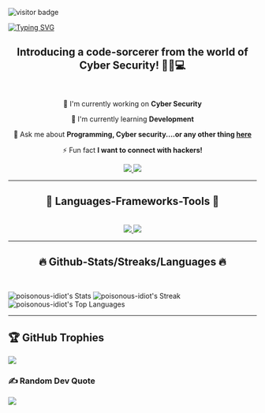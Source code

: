 ![visitor badge](https://visitor-badge.laobi.icu/badge?page_id=jwenjian.visitor-badge&left_color=grey&right_color=blue&left_text=My%20Visitors)
 
<a href="https://git.io/typing-svg"><img src="https://readme-typing-svg.demolab.com?font=Fira+Code&size=30&pause=100&center=true&vCenter=true&random=false&width=435&lines=Learn%2C+Improve%2C+repeat.;Fueling+my+code..+;..with+more+coffee.;............................................." alt="Typing SVG" /></a>
<br/>
 
 
<h2 align="center"> Introducing a code-sorcerer from the world of Cyber Security! 🧙‍♂️💻 </h2>
<br/>
 
<div align="center">
 
🔭 I'm currently working on **Cyber Security**
 
🌱 I'm currently learning **Development**
 
💬 Ask me about **Programming, Cyber security....or any other thing [here](vardaali282@gmail.com)**
 
⚡ Fun fact **I want to connect with hackers!**
 
</div>
<div align="center">
<a href=" ">
<img src="https://img.shields.io/badge/Gmail-D14836?style=for-the-badge&logo=gmail&logoColor=white"/>
</a>
<a href="https://www.linkedin.com/in/varda-ali/">
<img src="https://img.shields.io/badge/LinkedIn-0077B5?style=for-the-badge&logo=linkedin&logoColor=white" target="_blank"/>
</a>
</div>
 
<hr/>
 
<h2 align="center">🔧 Languages-Frameworks-Tools 🔧</h2>
</br>
<div align="center">
<a href="https://skillicons.dev">
<img src="https://skillicons.dev/icons?i=c,cpp,cs,html,css,tailwind,windicss,wordpress,js,react,jquery,java,python,&theme=dark "/>
<img src="https://skillicons.dev/icons?i=git,github,githubactions,bootstrap,dotnet,firebase,mongodb,mysql,sqlite,eclipse,visualstudio,vscode,stackoverflow,figma,&theme=dark"/>
</a>
</div>
 
<hr/>
<h2 align="center">🔥 Github-Stats/Streaks/Languages 🔥</h2>
</br>
 
![poisonous-idiot's Stats](https://github-readme-stats.vercel.app/api?username=poisonous-idiot&theme=merko&show_icons=true&hide_border=false&count_private=false) ![poisonous-idiot's Streak](https://github-readme-streak-stats.herokuapp.com/?user=poisonous-idiot&theme=merko&hide_border=false)
![poisonous-idiot's Top Languages](https://github-readme-stats.vercel.app/api/top-langs/?username=poisonous-idiot&theme=merko&show_icons=true&hide_border=false&layout=compact)
<hr/>
 
## 🏆 GitHub Trophies
![](https://github-profile-trophy.vercel.app/?username=poisonous-idiot&theme=algolia&no-frame=false&no-bg=true&margin-w=4)
 
### ✍️ Random Dev Quote
![](https://quotes-github-readme.vercel.app/api?type=horizontal&theme=gruvbox)
 
